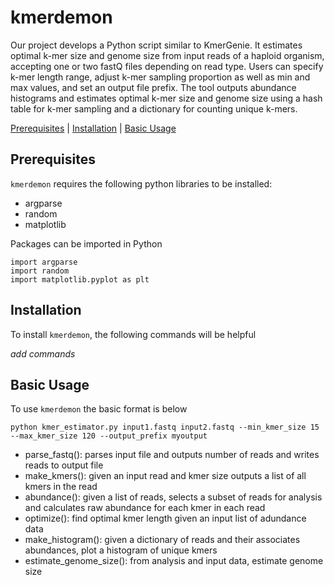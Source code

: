 # kmerdemon

Our project develops a Python script similar to KmerGenie. It estimates optimal k-mer size and genome size from input reads of a haploid organism, accepting one or two fastQ files depending on read type. Users can specify k-mer length range, adjust k-mer sampling proportion as well as min and max values, and set an output file prefix. The tool outputs abundance histograms and estimates optimal k-mer size and genome size using a hash table for k-mer sampling and a dictionary for counting unique k-mers.

[Prerequisites](#prerequisites) | [Installation](#install) | [Basic Usage](#usage) 

<a name="prerequisites"></a>
## Prerequisites
`kmerdemon` requires the following python libraries to be installed:
- argparse
- random
- matplotlib

Packages can be imported in Python
```
import argparse
import random
import matplotlib.pyplot as plt
```

<a name="install"></a>
## Installation
To install `kmerdemon`, the following commands will be helpful

*add commands*

<a name="usage"></a>
## Basic Usage

To use `kmerdemon` the basic format is below
```
python kmer_estimator.py input1.fastq input2.fastq --min_kmer_size 15 --max_kmer_size 120 --output_prefix myoutput
```



- parse_fastq(): parses input file and outputs number of reads and writes reads to output file
- make_kmers(): given an input read and kmer size outputs a list of all kmers in the read
- abundance(): given a list of reads, selects a subset of reads for analysis and calculates raw abundance for each kmer in each read
- optimize(): find optimal kmer length given an input list of adundance data
- make_histogram(): given a dictionary of reads and their associates abundances, plot a histogram of unique kmers
- estimate_genome_size(): from analysis and input data, estimate genome size

